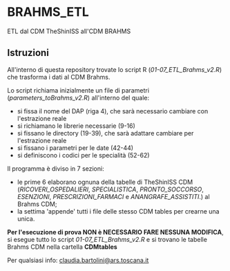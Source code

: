 # BRAHMS_ETL
ETL dal CDM TheShinISS all'CDM BRAHMS 

## Istruzioni

All'interno di questa repository trovate lo script R (_01-07_ETL_Brahms_v2.R_) che trasforma i dati al CDM Brahms.

Lo script richiama inizialmente un file di parametri (_parameters_toBrahms_v2.R_) all'interno del quale:
 - si fissa il nome del DAP (riga 4), che sarà necessario cambiare con l'estrazione reale 
 - si richiamano le librerie necessarie (9-16)
 - si fissano le directory (19-39), che sarà adattare cambiare per l'estrazione reale
 - si fissano i parametri per le date (42-44)
 - si definiscono i codici per le specialità (52-62)



Il programma è diviso in 7 sezioni: 
 - le prime 6 elaborano ognuna della tabelle di TheShinISS CDM (_RICOVERI_OSPEDALIERI_, _SPECIALISTICA_, _PRONTO_SOCCORSO_, _ESENZIONI_, _PRESCRIZIONI_FARMACI_ e _ANANGRAFE_ASSISTITI_.) al Brahms CDM;
 - la settima 'appende' tutti i file delle stesso CDM tables per crearne una unica.




**Per l'esecuzione di prova NON è NECESSARIO FARE NESSUNA MODIFICA**, si esegue tutto lo script _01-07_ETL_Brahms_v2.R_ e si trovano le tabelle Brahms CDM nella cartella **CDMtables**



Per qualsiasi info: claudia.bartolini@ars.toscana.it



